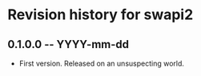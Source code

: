 # Revision history for swapi2

## 0.1.0.0 -- YYYY-mm-dd

* First version. Released on an unsuspecting world.
